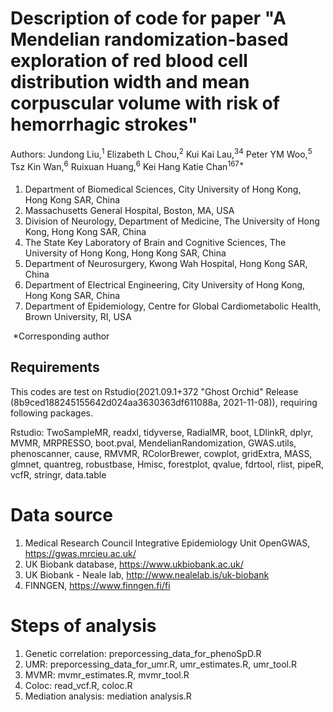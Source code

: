# Description of code for paper "A Mendelian randomization-based exploration of red blood cell distribution width and mean corpuscular volume with risk of hemorrhagic strokes"
Authors: Jundong Liu,<sup>1</sup> Elizabeth L Chou,<sup>2</sup> Kui Kai Lau,<sup>34</sup> Peter YM Woo,<sup>5</sup> Tsz Kin Wan,<sup>6</sup> Ruixuan Huang,<sup>6</sup> Kei Hang Katie Chan<sup>167*</sup>

####

1.	Department of Biomedical Sciences, City University of Hong Kong, Hong Kong SAR, China
2.	Massachusetts General Hospital, Boston, MA, USA 
3.	Division of Neurology, Department of Medicine, The University of Hong Kong, Hong Kong SAR, China 
4.	The State Key Laboratory of Brain and Cognitive Sciences, The University of Hong Kong, Hong Kong SAR, China 
5.	Department of Neurosurgery, Kwong Wah Hospital, Hong Kong SAR, China
6.	Department of Electrical Engineering, City University of Hong Kong, Hong Kong SAR, China
7.	Department of Epidemiology, Centre for Global Cardiometabolic Health, Brown University, RI, USA 

​	*Corresponding author

####

## Requirements
This codes are test on Rstudio(2021.09.1+372 "Ghost Orchid" Release (8b9ced188245155642d024aa3630363df611088a, 2021-11-08)), requiring following packages.

Rstudio: TwoSampleMR, readxl, tidyverse, RadialMR, boot, LDlinkR,  dplyr, MVMR, MRPRESSO, boot.pval, MendelianRandomization,  GWAS.utils, phenoscanner, cause, RMVMR, RColorBrewer,  cowplot, gridExtra, MASS, glmnet, quantreg, robustbase,  Hmisc, forestplot, qvalue, fdrtool, rlist, pipeR, vcfR, stringr, data.table

# Data source

1. Medical Research Council Integrative Epidemiology Unit OpenGWAS, https://gwas.mrcieu.ac.uk/
2. UK Biobank database, https://www.ukbiobank.ac.uk/
3. UK Biobank - Neale lab, http://www.nealelab.is/uk-biobank
4. FINNGEN, https://www.finngen.fi/fi

# Steps of analysis
1. Genetic correlation: preporcessing_data_for_phenoSpD.R
1. UMR: preporcessing_data_for_umr.R, umr_estimates.R, umr_tool.R
2. MVMR: mvmr_estimates.R, mvmr_tool.R
3. Coloc: read_vcf.R, coloc.R
3. Mediation analysis: mediation analysis.R


